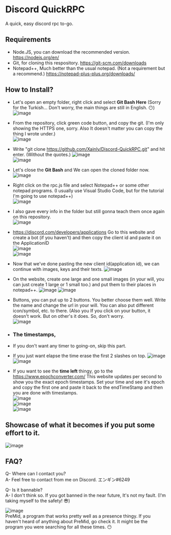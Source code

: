 # Discord QuickRPC
A quick, easy discord rpc to-go.

## Requirements
- Node.JS, you can download the recommended version. https://nodejs.org/en/
- Git, for cloning this respository. https://git-scm.com/downloads
- Notepad++, Much better than the usual notepad. (Not a requirement but a recommend.) https://notepad-plus-plus.org/downloads/

## How to Install?
- Let's open an empty folder, right click and select **Git Bash Here** (Sorry for the Turkish... Don't worry, the main things are still in English. 😶)
![image](https://user-images.githubusercontent.com/62221159/153736903-90dd73c8-78a4-464b-9b78-3977b240bd68.png)


- From the repository, click green code button, and copy the git. (I'm only showing the HTTPS one, sorry. Also It doesn't matter you can copy the thing I wrote under.)     
![image](https://user-images.githubusercontent.com/62221159/153737015-1897044f-7385-42a6-8d53-e5b1c5ea85a5.png)


- Write "git clone https://github.com/Xainly/Discord-QuickRPC.git" and hit enter. (Without the quotes.)
![image](https://user-images.githubusercontent.com/62221159/153737092-55f97e64-7d44-4ecb-8a86-c7a98544dafd.png)     
![image](https://user-images.githubusercontent.com/62221159/153737099-b3bd52df-7842-4b64-b3e5-33dd8f5e3b1d.png)


- Let's close the **Git Bash** and We can open the cloned folder now.
![image](https://user-images.githubusercontent.com/62221159/153737189-943efde7-af43-40f2-92bd-28976b73f816.png)


- Right click on the rpc.js file and select Notepad++ or some other notepad programs. (I usually use Visual Studio Code, but for the tutorial I'm going to use notepad++)     
![image](https://user-images.githubusercontent.com/62221159/153737239-85f0699d-0009-495e-bf2e-0250192c9cfa.png)


- I also gave every info in the folder but still gonna teach them once again on this repository.     
![image](https://user-images.githubusercontent.com/62221159/153737400-f32ab55b-5fed-429b-9943-65786758a003.png)


- https://discord.com/developers/applications Go to this website and create a bot (if you haven't) and then copy the client id and paste it on the ApplicationID     
![image](https://user-images.githubusercontent.com/62221159/153737629-9b902df9-f1bf-491e-a13d-7b33eda11284.png)     
![image](https://user-images.githubusercontent.com/62221159/153737484-cee0a171-d68f-4875-b0a1-45f1012d01e0.png)


- Now that we've done pasting the new client id(application id), we can continue with images, keys and their texts.
![image](https://user-images.githubusercontent.com/62221159/153737716-89ec06d7-cec4-47c2-b26c-d291978c0dac.png)

- On the website, create one large and one small images (in your will, you can just create 1 large or 1 small too.) and put them to their places in notepad++.
![image](https://user-images.githubusercontent.com/62221159/153737815-ac67cbb9-1e1e-4110-b8f1-39a7083143ce.png)
![image](https://user-images.githubusercontent.com/62221159/153737855-5ea3c330-d35c-4ad3-8792-6827572ceafb.png)

- Buttons, you can put up to 2 buttons. You better choose them well. Write the name and change the url in your will. You can also put different icon/symbol, etc. to there. (Also you If you click on your button, it doesn't work. But on other's it does. So, don't worry.     
![image](https://user-images.githubusercontent.com/62221159/153737886-ec05f415-aa25-4529-8de9-bff379e17514.png)

- ### The timestamps, 
- If you don't want any timer to going-on, skip this part.
- If you just want elapse the time erase the first 2 slashes on top.
![image](https://user-images.githubusercontent.com/62221159/153738499-5000ee3c-e1ba-419a-baa0-55a5b66157fb.png)     
![image](https://user-images.githubusercontent.com/62221159/153738578-690e1d43-1a9c-444c-b390-ea45a11926f1.png)

- If you want to see the **time left** thingy, go to the https://www.epochconverter.com/ This website updates per second to show you the exact epoch timestamps. Set your time and see it's epoch and copy the first one and paste it back to the endTimeStamp and then you are done with timestamps.     
![image](https://user-images.githubusercontent.com/62221159/153738640-b23300fc-5c20-4e2a-9c64-b0c2cb7eeeb1.png)     
![image](https://user-images.githubusercontent.com/62221159/153738619-bba3b0cd-e390-45a8-9bb9-8265cb6a42cd.png)     
![image](https://user-images.githubusercontent.com/62221159/153738611-f3cc110a-0b19-483c-be30-a7b47d970e4e.png)     

## Showcase of what it becomes if you put some effort to it.     
![image](https://user-images.githubusercontent.com/62221159/153738698-ce48686e-f75a-42cd-ac09-9bc280818fbe.png)





## FAQ?
 Q- Where can I contact you?     
 A- Feel free to contact from me on Discord. エンギン#6249

 Q- Is it bannable?     
 A- I don't think so. If you got banned in the near future, It's not my fault. (I'm taking myself to the safety! 😎)

![image](https://user-images.githubusercontent.com/62221159/153736180-7d03f8f6-8c4e-4f28-9429-ea8749252a73.png)     
PreMid, a program that works pretty well as a presence thingy. If you haven't heard of anything about PreMid, go check it. It might be the program you were searching for all these times. 😶
